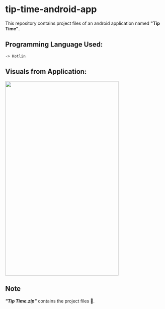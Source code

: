 # tip-time-android-app
This repository contains project files of an android application named __"Tip Time"__.

## Programming Language Used:
```
-> Kotlin
```

## Visuals from Application:
<img src="https://user-images.githubusercontent.com/93377842/144866882-fd9f519f-5711-443f-bd61-54cf88399b94.jpg" width="360" height="616.5" />

## Note
**_"Tip Time.zip"_** contains the project files 📂.
